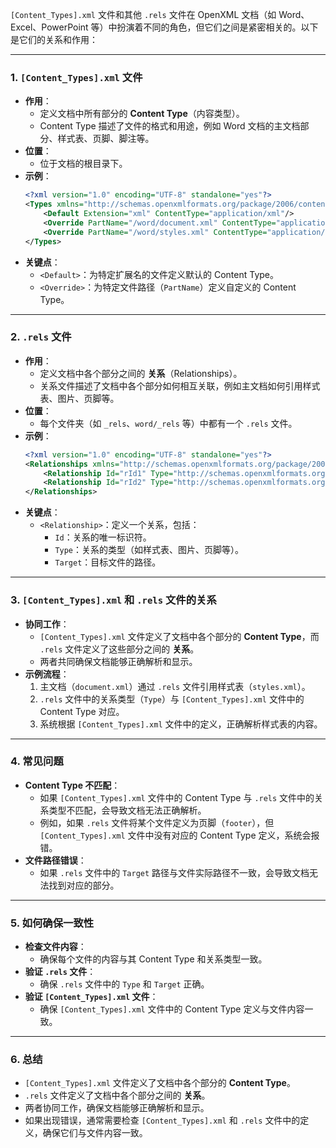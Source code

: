 `[Content_Types].xml` 文件和其他 `.rels` 文件在 OpenXML 文档（如 Word、Excel、PowerPoint 等）中扮演着不同的角色，但它们之间是紧密相关的。以下是它们的关系和作用：

---

### 1. **`[Content_Types].xml` 文件**
   - **作用**：
     - 定义文档中所有部分的 **Content Type**（内容类型）。
     - Content Type 描述了文件的格式和用途，例如 Word 文档的主文档部分、样式表、页脚、脚注等。
   - **位置**：
     - 位于文档的根目录下。
   - **示例**：
     ```xml
     <?xml version="1.0" encoding="UTF-8" standalone="yes"?>
     <Types xmlns="http://schemas.openxmlformats.org/package/2006/content-types">
         <Default Extension="xml" ContentType="application/xml"/>
         <Override PartName="/word/document.xml" ContentType="application/vnd.openxmlformats-officedocument.wordprocessingml.document.main+xml"/>
         <Override PartName="/word/styles.xml" ContentType="application/vnd.openxmlformats-officedocument.wordprocessingml.styles+xml"/>
     </Types>
     ```
   - **关键点**：
     - `<Default>`：为特定扩展名的文件定义默认的 Content Type。
     - `<Override>`：为特定文件路径（`PartName`）定义自定义的 Content Type。

---

### 2. **`.rels` 文件**
   - **作用**：
     - 定义文档中各个部分之间的 **关系**（Relationships）。
     - 关系文件描述了文档中各个部分如何相互关联，例如主文档如何引用样式表、图片、页脚等。
   - **位置**：
     - 每个文件夹（如 `_rels`、`word/_rels` 等）中都有一个 `.rels` 文件。
   - **示例**：
     ```xml
     <?xml version="1.0" encoding="UTF-8" standalone="yes"?>
     <Relationships xmlns="http://schemas.openxmlformats.org/package/2006/relationships">
         <Relationship Id="rId1" Type="http://schemas.openxmlformats.org/officeDocument/2006/relationships/styles" Target="styles.xml"/>
         <Relationship Id="rId2" Type="http://schemas.openxmlformats.org/officeDocument/2006/relationships/image" Target="media/image1.png"/>
     </Relationships>
     ```
   - **关键点**：
     - `<Relationship>`：定义一个关系，包括：
       - `Id`：关系的唯一标识符。
       - `Type`：关系的类型（如样式表、图片、页脚等）。
       - `Target`：目标文件的路径。

---

### 3. **`[Content_Types].xml` 和 `.rels` 文件的关系**
   - **协同工作**：
     - `[Content_Types].xml` 文件定义了文档中各个部分的 **Content Type**，而 `.rels` 文件定义了这些部分之间的 **关系**。
     - 两者共同确保文档能够正确解析和显示。
   - **示例流程**：
     1. 主文档（`document.xml`）通过 `.rels` 文件引用样式表（`styles.xml`）。
     2. `.rels` 文件中的关系类型（`Type`）与 `[Content_Types].xml` 文件中的 Content Type 对应。
     3. 系统根据 `[Content_Types].xml` 文件中的定义，正确解析样式表的内容。

---

### 4. **常见问题**
   - **Content Type 不匹配**：
     - 如果 `[Content_Types].xml` 文件中的 Content Type 与 `.rels` 文件中的关系类型不匹配，会导致文档无法正确解析。
     - 例如，如果 `.rels` 文件将某个文件定义为页脚（`footer`），但 `[Content_Types].xml` 文件中没有对应的 Content Type 定义，系统会报错。
   - **文件路径错误**：
     - 如果 `.rels` 文件中的 `Target` 路径与文件实际路径不一致，会导致文档无法找到对应的部分。

---

### 5. **如何确保一致性**
   - **检查文件内容**：
     - 确保每个文件的内容与其 Content Type 和关系类型一致。
   - **验证 `.rels` 文件**：
     - 确保 `.rels` 文件中的 `Type` 和 `Target` 正确。
   - **验证 `[Content_Types].xml` 文件**：
     - 确保 `[Content_Types].xml` 文件中的 Content Type 定义与文件内容一致。

---

### 6. **总结**
   - `[Content_Types].xml` 文件定义了文档中各个部分的 **Content Type**。
   - `.rels` 文件定义了文档中各个部分之间的 **关系**。
   - 两者协同工作，确保文档能够正确解析和显示。
   - 如果出现错误，通常需要检查 `[Content_Types].xml` 和 `.rels` 文件中的定义，确保它们与文件内容一致。